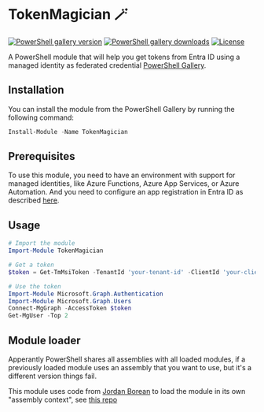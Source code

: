 # TokenMagician 🪄

[![PowerShell gallery version][badge_powershell]][link_powershell]
[![PowerShell gallery downloads][badge_powershell_downloads]][link_powershell]
[![License][badge_license]][link_license]

A PowerShell module that will help you get tokens from Entra ID using a managed identity as federated credential [PowerShell Gallery][link_powershell].

## Installation

You can install the module from the PowerShell Gallery by running the following command:

```powershell
Install-Module -Name TokenMagician
```

## Prerequisites

To use this module, you need to have an environment with support for managed identities, like Azure Functions, Azure App Services, or Azure Automation. And you need to configure an app registration in Entra ID as described [here](https://learn.microsoft.com/en-us/entra/workload-id/workload-identity-federation-config-app-trust-managed-identity?tabs=microsoft-entra-admin-center&wt.mc_id=SEC-MVP-5004985).

## Usage

```powershell
# Import the module
Import-Module TokenMagician

# Get a token
$token = Get-TmMsiToken -TenantId 'your-tenant-id' -ClientId 'your-client-id' -Scope 'https://graph.microsoft.com/.default'

# Use the token
Import-Module Microsoft.Graph.Authentication
Import-Module Microsoft.Graph.Users
Connect-MgGraph -AccessToken $token
Get-MgUser -Top 2
```

## Module loader

Apperantly PowerShell shares all assemblies with all loaded modules, if a previously loaded module uses an assembly that you want to use, but it's a different version things fail.

This module uses code from [Jordan Borean](https://github.com/jborean93) to load the module in its own "assembly context", see [this repo](https://github.com/jborean93/PowerShell-ALC/tree/main/ALCLoader)

[badge_license]: https://img.shields.io/github/license/svrooij/TokenMagician?style=for-the-badge
[link_license]: https://github.com/svrooij/TokenMagician/blob/main/LICENSE.txt
[badge_powershell]: https://img.shields.io/powershellgallery/v/TokenMagician?style=for-the-badge&logo=powershell&logoColor=white
[badge_powershell_downloads]: https://img.shields.io/powershellgallery/dt/TokenMagician?style=for-the-badge&logo=powershell&logoColor=white
[link_powershell]: https://www.powershellgallery.com/packages/TokenMagician/
